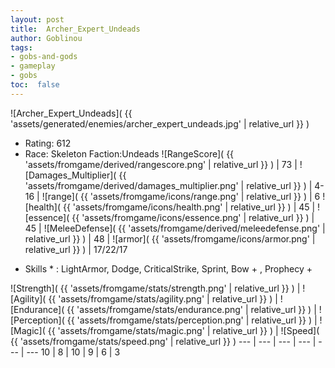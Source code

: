 ```yaml
---
layout: post
title:  Archer_Expert_Undeads
author: Goblinou
tags:
- gobs-and-gods
- gameplay
- gobs
toc:  false
---
```


![Archer_Expert_Undeads]( {{ 'assets/generated/enemies/archer_expert_undeads.jpg' | relative_url }} )
- Rating: 612
- Race: Skeleton  Faction:Undeads
![RangeScore]( {{ 'assets/fromgame/derived/rangescore.png' | relative_url }} ) | 73 | ![Damages_Multiplier]( {{ 'assets/fromgame/derived/damages_multiplier.png' | relative_url }} ) | 4-16 | ![range]( {{ 'assets/fromgame/icons/range.png' | relative_url }} ) | 6
![health]( {{ 'assets/fromgame/icons/health.png' | relative_url }} ) | 45 | ![essence]( {{ 'assets/fromgame/icons/essence.png' | relative_url }} ) | 45 | ![MeleeDefense]( {{ 'assets/fromgame/derived/meleedefense.png' | relative_url }} ) | 48 | ![armor]( {{ 'assets/fromgame/icons/armor.png' | relative_url }} ) | 17/22/17
* Skills * : LightArmor, Dodge, CriticalStrike, Sprint, Bow + , Prophecy + 

![Strength]( {{ 'assets/fromgame/stats/strength.png' | relative_url }} ) | ![Agility]( {{ 'assets/fromgame/stats/agility.png' | relative_url }} ) | ![Endurance]( {{ 'assets/fromgame/stats/endurance.png' | relative_url }} ) | ![Perception]( {{ 'assets/fromgame/stats/perception.png' | relative_url }} ) | ![Magic]( {{ 'assets/fromgame/stats/magic.png' | relative_url }} ) | ![Speed]( {{ 'assets/fromgame/stats/speed.png' | relative_url }} )
--- | --- | --- | --- | --- | ---
10 | 8 | 10 | 9 | 6 | 3
